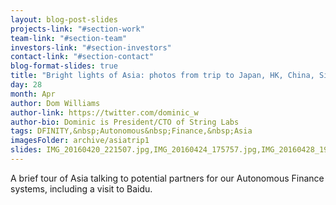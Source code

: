 ```yaml
---
layout: blog-post-slides
projects-link: "#section-work"
team-link: "#section-team"
investors-link: "#section-investors"
contact-link: "#section-contact"
blog-format-slides: true
title: "Bright lights of Asia: photos from trip to Japan, HK, China, Singapore"
day: 28
month: Apr
author: Dom Williams
author-link: https://twitter.com/dominic_w
author-bio: Dominic is President/CTO of String Labs
tags: DFINITY,&nbsp;Autonomous&nbsp;Finance,&nbsp;Asia
imagesFolder: archive/asiatrip1
slides: IMG_20160420_221507.jpg,IMG_20160424_175757.jpg,IMG_20160428_194442.jpg,IMG_20160503_190234.jpg,IMG_20160506_005949.jpg
---
```


A brief tour of Asia talking to potential partners for our Autonomous Finance systems, including a visit to Baidu. 